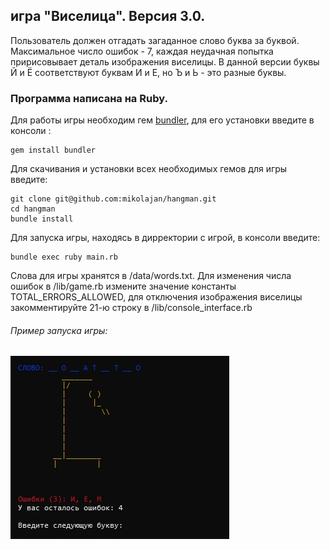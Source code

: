 ## игра "Виселица". Версия 3.0.

Пользователь должен отгадать загаданное слово буква за буквой. Максимальное число ошибок - 7, каждая неудачная попытка пририсовывает деталь изображения виселицы.
В данной версии буквы Й и Ё соответствуют буквам И и Е, но Ъ и Ь - это разные буквы.

### Программа написана на Ruby.

Для работы игры необходим гем [bundler](https://bundler.io/), для его установки введите в консоли :

    gem install bundler
    
Для скачивания и установки всех необходимых гемов для игры введите:

    git clone git@github.com:mikolajan/hangman.git
    cd hangman
    bundle install

Для запуска игры, находясь в дирректории с игрой, в консоли введите:

    bundle exec ruby main.rb

Слова для игры хранятся в /data/words.txt. Для изменения числа ошибок в /lib/game.rb измените значение константы TOTAL_ERRORS_ALLOWED, для отключения изображения виселицы закомментируйте 21-ю строку в /lib/console_interface.rb

###### Пример запуска игры:
![Пример запуска игры](https://github.com/mikolajan/hangman/blob/images-for-README/game_example.jpg)
